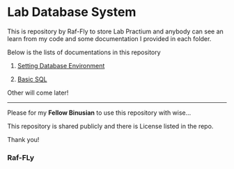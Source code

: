 # Lab Database System

This is repository by Raf-Fly to store Lab Practium and anybody can see an learn from my code and some documentation I provided in each folder.

Below is the lists of documentations in this repository

1. [Setting Database Environment](https://github.com/VladRafli/Lab_Database_Systems/blob/master/Lab%201/Setting%20Database.md)

2. [Basic SQL](https://github.com/VladRafli/Lab_Database_Systems/blob/master/Lab%202/Basic%20SQL.md)

Other will come later!

---

Please for my **Fellow Binusian** to use this repository with wise...

This repository is shared publicly and there is License listed in the repo.

Thank you!

### **Raf-FLy**